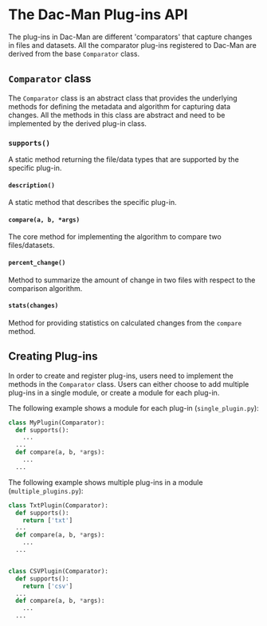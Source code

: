 # The Dac-Man Plug-ins API

The plug-ins in Dac-Man are different 'comparators' that capture changes in files and datasets.
All the comparator plug-ins registered to Dac-Man are derived from the base `Comparator` class.

## `Comparator` class

The `Comparator` class is an abstract class that provides the underlying methods
for defining the metadata and algorithm for capturing data changes.
All the methods in this class are abstract and need to be implemented by the derived plug-in class.

### `supports()`

A static method returning the file/data types that are supported by the specific plug-in.

#### `description()`

A static method that describes the specific plug-in.

#### `compare(a, b, *args)`

The core method for implementing the algorithm to compare two files/datasets.

#### `percent_change()`

Method to summarize the amount of change in two files with respect to the comparison algorithm.

#### `stats(changes)`

Method for providing statistics on calculated changes from the `compare` method.

## Creating Plug-ins

In order to create and register plug-ins, users need to implement the methods
in the `Comparator` class.
Users can either choose to add multiple plug-ins in a single module,
or create a module for each plug-in.

The following example shows a module for each plug-in (`single_plugin.py`):

```py
class MyPlugin(Comparator):
  def supports():
    ...
  ...
  def compare(a, b, *args):
    ...
  ...
```

The following example shows multiple plug-ins in a module (`multiple_plugins.py`):

```py
class TxtPlugin(Comparator):
  def supports():
    return ['txt']
  ...
  def compare(a, b, *args):
    ...
  ...


class CSVPlugin(Comparator):
  def supports():
    return ['csv']
  ...
  def compare(a, b, *args):
    ...
  ...
```
